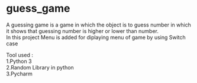 # guess_game
A guessing game is a game in which the object is to guess number in which it shows that guessing number is higher or lower than number.<br>
In this project Menu is added for diplaying menu of game by using Switch case <br>

Tool used :<br>
1.Python 3 <br>
2.Random Library in python <br>
3.Pycharm<br>
